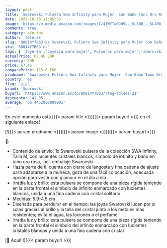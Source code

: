 ```yaml
---
layout: post
title: 'Swarovski Pulsera Swa Infinity para Mujer  Con Baño Tono Oro Rosa  Símbolo de Infinito  Cristales Blancos  Colección Swarovski Swa Infinity'
date: 2022-10-16 11:45:33
image: 'https://m.media-amazon.com/images/I/41WYTw0Jd9L._SL500_._SL400_.jpg'
comments: true
category: ofertas
author: 'tole.es'
slug: 'B0814Y7B63-es Swarovski Pulsera Swa Infinity para Mujer Con Baño Tono...'
sku: 'B0814Y7B63-es'
tags: [ 'Joyería','Joyería para mujer','Pulseras para mujer','swarovski','🇪🇸', ]
actualPrice: 67.45 EUR
currency: EUR
price: 67.45
comparePrice: 115.0 EUR
prodname: 'Swarovski Pulsera Swa Infinity para Mujer  Con Baño Tono Oro Rosa  Símbolo de Infinito  Cristales Blancos  Colección Swarovski Swa Infinity'
country: 'es'
flag: '🇪🇸'
brand: 'Swarovski'
buyurl: 'https://www.amazon.es/dp/B0814Y7B63/?tag=tolees-21'
descuento: '41.35'
average: '66.4452000000001'
---
```


En este momento está [{{< param title >}}]({{< param buyurl >}}) en el siguiente enlace!

[![{{< param prodname >}}]({{< param image >}})]({{< param buyurl >}})

🔎:

- Contenido de envío: 1x Swarovski pulsera de la colección SWA Infinity, Talla M, con lucientes cristales blancos, símbolo de infinito y baño en tono oro rosa, incl. embalaje Swarovski
- Hazla parte de ti: cuenta con cierre de langosta y fina cadena de ajuste para adaptarse a la muñeca, goza de una fácil colocación, adecuada opción para vestir con glamour en el día a día
- Irradia luz y brillo: esta pulsera se compone de una pieza rígida teniendo en la parte frontal el símbolo de infinito enmarcado con lucientes blancos, unida a una fina cadena con cristal solitario
- Medidas: 5.9-4.5 cm
- Diseñada para perdurar en el tiempo: las joyas Swarovski lucen por si solas gracias al brillo y la talla del cristal junto a los metales más resistentes; evita el agua, las lociones o el perfume
- Irradia luz y brillo: esta pulsera se compone de una pieza rígida teniendo en la parte frontal el símbolo del infinito enmarcado con lucientes cristales blancos y unida a una fina cadena con cristal

[🛒 Aquí!!!]({{< param buyurl >}})
